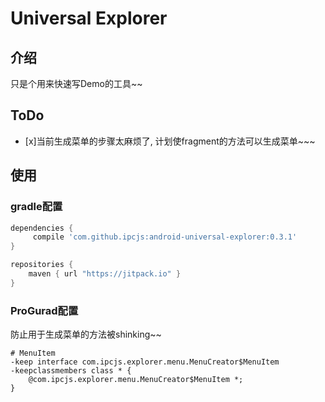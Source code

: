 Universal Explorer
======

## 介绍

只是个用来快速写Demo的工具~~

## ToDo

- [x]当前生成菜单的步骤太麻烦了, 计划使fragment的方法可以生成菜单~~~

## 使用

### gradle配置
```groovy
dependencies {
     compile 'com.github.ipcjs:android-universal-explorer:0.3.1'
}

repositories {
    maven { url "https://jitpack.io" }
}
```

### ProGurad配置
防止用于生成菜单的方法被shinking~~
```progurad
# MenuItem
-keep interface com.ipcjs.explorer.menu.MenuCreator$MenuItem
-keepclassmembers class * {
    @com.ipcjs.explorer.menu.MenuCreator$MenuItem *;
}
```



